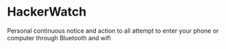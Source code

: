 # HackerWatch
Personal continuous notice and action to all attempt to enter your phone or computer  through Bluetooth and  wifi 
